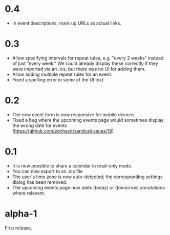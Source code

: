 # 0.4

* In event descriptions, mark up URLs as actual links.

# 0.3

* Allow specifying intervals for repeat rules, e.g. "every 2 weeks"
  instead of just "every week." We could already display these correctly
  if they were imported via an .ics, but there was no UI for adding
  them.
* Allow adding multiple repeat rules for an event.
* Fixed a spelling error in some of the UI text.

# 0.2

* The new event form is now responsive for mobile devices.
* Fixed a bug where the upcoming events page would sometimes display
  the wrong date for events (<https://github.com/zenhack/sandcal/issues/19>)

# 0.1

* It is now possible to share a calendar in read-only mode.
* You can now export to an .ics file
* The user's time zone is now auto-detected; the corresponding settings
  dialog has been removed.
* The upcoming events page now adds (today) or (tomorrow) annotations
  where relevant.

# alpha-1

First release.
